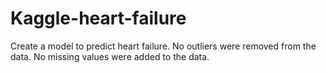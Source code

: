 # Kaggle-heart-failure
Create a model to predict heart failure.
No outliers were removed from the data.
No missing values were added to the data.
